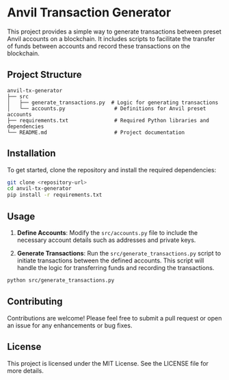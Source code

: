 # Anvil Transaction Generator

This project provides a simple way to generate transactions between preset Anvil accounts on a blockchain. It includes scripts to facilitate the transfer of funds between accounts and record these transactions on the blockchain.

## Project Structure

```
anvil-tx-generator
├── src
│   ├── generate_transactions.py  # Logic for generating transactions
│   └── accounts.py                # Definitions for Anvil preset accounts
├── requirements.txt               # Required Python libraries and dependencies
└── README.md                      # Project documentation
```

## Installation

To get started, clone the repository and install the required dependencies:

```bash
git clone <repository-url>
cd anvil-tx-generator
pip install -r requirements.txt
```

## Usage

1. **Define Accounts**: Modify the `src/accounts.py` file to include the necessary account details such as addresses and private keys.

2. **Generate Transactions**: Run the `src/generate_transactions.py` script to initiate transactions between the defined accounts. This script will handle the logic for transferring funds and recording the transactions.

```bash
python src/generate_transactions.py
```

## Contributing

Contributions are welcome! Please feel free to submit a pull request or open an issue for any enhancements or bug fixes.

## License

This project is licensed under the MIT License. See the LICENSE file for more details.